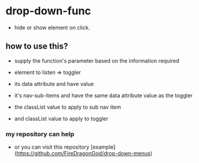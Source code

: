 # drop-down-func

- hide or show element on click.

## how to use this?

- supply the function's parameter based on the information required

- element to listen => toggler
- its data attribute and have value
- it's nav-sub-items and have the same data attribute value as the toggler
- the classList value to apply to sub nav item
- and classList value to apply to toggler

### my repository can help

- or you can visit this repository [example] (https://github.com/FireDragonGod/drop-down-menus) 